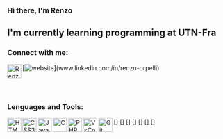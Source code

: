 ### Hi there,  I'm Renzo

## I'm currently learning programming at UTN-Fra


### Connect with me:

[<img align="left" alt="RenzoOrpelliLKDLN" width="32px" src="https://cdn.jsdelvr.net/npm/simple-icons@v3/icons/linkedin.svg"  />][LinkedIn]
[![website](src="https://cdn.jsdelvr.net/npm/simple-icons@v3/icons/linkedin.svg")](www.linkedin.com/in/renzo-orpelli)

<br />
<br />

### Lenguages and Tools:
[<img align="left" alt="HTML" width="32" src="https://cdn.jsdelivr.net/npm/simple-icons@v6/icons/html5.svg"/>]
[<img align="left" alt="CSS3" width="32" src="https://cdn.jsdelivr.net/npm/simple-icons@v6/icons/css3.svg"/>]
[<img align="left" alt="JavaScript" width="32" src="https://cdn.jsdelivr.net/npm/simple-icons@v6/icons/javascript.svg"/>]
[<img align="left" alt="C" width="32" src="https://cdn.jsdelivr.net/npm/simple-icons@v6/icons/c.svg"/>]
[<img align="left" alt="PHP" width="32" src="https://cdn.jsdelivr.net/npm/simple-icons@v6/icons/php.svg"/>]
[<img align="left" alt="VsCode" width="32" src="https://cdn.jsdelivr.net/npm/simple-icons@v6/icons/visualstudiocode.svg"/>]
[<img align="left" alt="Git" width="32" src="https://cdn.jsdelivr.net/npm/simple-icons@v6/icons/git.svg"/>]

<br />
<br />

[LinkedIn]: www.linkedin.com/in/renzo-orpelli
